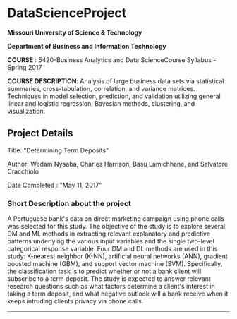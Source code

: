# DataScienceProject

**Missouri University of Science & Technology**

**Department of Business and Information Technology**

**COURSE** : 5420-Business Analytics and Data ScienceCourse Syllabus -Spring 2017

**COURSE DESCRIPTION**: Analysis of large business data sets via statistical summaries, cross-tabulation, correlation, and variance matrices. Techniques in model selection, prediction, and validation utilizing general linear  and  logistic  regression,  Bayesian  methods,  clustering,  and  visualization. 

## Project Details

Title: "Determining Term Deposits"

Author: Wedam Nyaaba, Charles Harrison, Basu Lamichhane, and Salvatore Cracchiolo

Date Completed : "May 11, 2017"

### Short Description about the project
   A Portuguese bank's data on direct marketing campaign using phone calls was selected for this study. The objective of the study is to explore several DM and ML methods in extracting relevant explanatory and predictive patterns underlying the various input variables and the single two-level categorical response variable. Four DM and DL methods are used in this study: K-nearest neighbor (K-NN), artificial neural networks (ANN), gradient boosted machine (GBM), and support vector machine (SVM). Specifically, the classification task is to predict whether or not a bank client will subscribe to a term deposit. The study is expected to answer relevant research questions such as what factors determine a client's interest in taking a term deposit, and what negative outlook will a bank receive when it keeps intruding clients privacy via phone calls.
  
***
